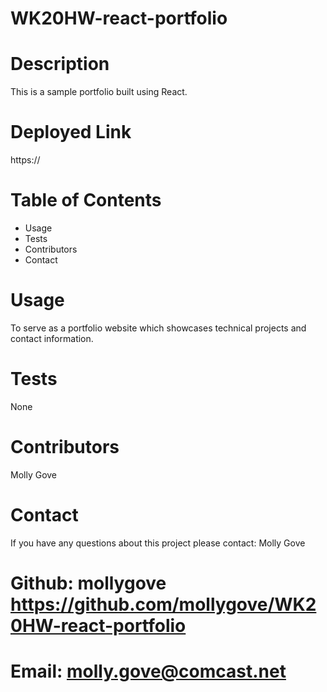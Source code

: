 # WK20HW-react-portfolio

# Description
This is a sample portfolio built using React.

# Deployed Link
https://

# Table of Contents

* Usage
* Tests
* Contributors
* Contact

# Usage
To serve as a portfolio website which showcases technical projects and contact information.

# Tests
None

# Contributors
Molly Gove

# Contact
If you have any questions about this project please contact: Molly Gove

# Github: mollygove https://github.com/mollygove/WK20HW-react-portfolio

# Email: molly.gove@comcast.net